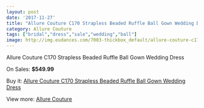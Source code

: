 ```yaml
---
layout: post
date: '2017-11-27'
title: "Allure Couture C170 Strapless Beaded Ruffle Ball Gown Wedding Dress"
category: Allure Couture
tags: ["bridal","dress","sale","wedding","ball"]
image: http://img.eudances.com/7003-thickbox_default/allure-couture-c170-strapless-beaded-ruffle-ball-gown-wedding-dress.jpg
---
```

Allure Couture C170 Strapless Beaded Ruffle Ball Gown Wedding Dress

On Sales: **$549.99**
<a href="https://www.eudances.com/en/allure-couture/2556-allure-couture-c170-strapless-beaded-ruffle-ball-gown-wedding-dress.html"><amp-img layout="responsive" width="600" height="600" src="//img.eudances.com/7003-thickbox_default/allure-couture-c170-strapless-beaded-ruffle-ball-gown-wedding-dress.jpg" alt="Allure Couture C170 Strapless Beaded Ruffle Ball Gown Wedding Dress 0" /></a>
<a href="https://www.eudances.com/en/allure-couture/2556-allure-couture-c170-strapless-beaded-ruffle-ball-gown-wedding-dress.html"><amp-img layout="responsive" width="600" height="600" src="//img.eudances.com/7006-thickbox_default/allure-couture-c170-strapless-beaded-ruffle-ball-gown-wedding-dress.jpg" alt="Allure Couture C170 Strapless Beaded Ruffle Ball Gown Wedding Dress 1" /></a>
<a href="https://www.eudances.com/en/allure-couture/2556-allure-couture-c170-strapless-beaded-ruffle-ball-gown-wedding-dress.html"><amp-img layout="responsive" width="600" height="600" src="//img.eudances.com/7005-thickbox_default/allure-couture-c170-strapless-beaded-ruffle-ball-gown-wedding-dress.jpg" alt="Allure Couture C170 Strapless Beaded Ruffle Ball Gown Wedding Dress 2" /></a>
<a href="https://www.eudances.com/en/allure-couture/2556-allure-couture-c170-strapless-beaded-ruffle-ball-gown-wedding-dress.html"><amp-img layout="responsive" width="600" height="600" src="//img.eudances.com/7004-thickbox_default/allure-couture-c170-strapless-beaded-ruffle-ball-gown-wedding-dress.jpg" alt="Allure Couture C170 Strapless Beaded Ruffle Ball Gown Wedding Dress 3" /></a>

Buy it: [Allure Couture C170 Strapless Beaded Ruffle Ball Gown Wedding Dress](https://www.eudances.com/en/allure-couture/2556-allure-couture-c170-strapless-beaded-ruffle-ball-gown-wedding-dress.html "Allure Couture C170 Strapless Beaded Ruffle Ball Gown Wedding Dress")

View more: [Allure Couture](https://www.eudances.com/en/37-allure-couture "Allure Couture")